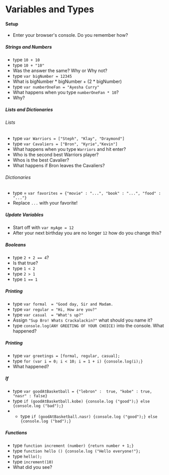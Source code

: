 # Variables and Types

#### Setup
* Enter your browser's console. Do you remember how?

####
##### Strings and Numbers
* type `10 + 10`
* type `10 + "10"`
* Was the answer the same? Why or Why not?
* type `var bigNumber = 12345`
* What is bigNumber * bigNumber + (2 * bigNumber)
* type `var numberOneFan = "Ayesha Curry"` 
* What happens when you type `numberOneFan * 10`?
* Why?

##### Lists and Dictionaries

###### Lists

* type `var Warriors = ["Steph", "Klay", "Draymond"]`
* type `var Cavaliers = ["Bron", "Kyrie","Kevin"]`
* What happens when you type `Warriors` and hit enter?
* Who is the second best Warriors player?
* Whos is the best Cavalier?
* What happens if Bron leaves the Cavaliers?

###### Dictionaries

* type = `var favorites = {"movie" : "...", "book" : "...", "food" : "..."}`
* Replace `...` with your favorite!

##### Update Variables

* Start off with `var myAge = 12`
* After your next birthday you are no longer `12` how do you change this?

##### Booleans
* type `2 + 2 == 4`?
* Is that true?
* type `1 < 2`
* type `2 > 1`
* type `1 == 1 `

##### Printing
* type `var formal  = "Good day, Sir and Madam.`
* type `var regular = "Hi, How are you?"`
* type `var casual  = "What's up?"`
* Assign `"Sup Bro! Whats Crackalackin?"` what should you name it?
* type `console.log(ANY GREETING OF YOUR CHOICE)` into the console. What happened?

##### Printing
* type `var greetings = [formal, regular, casual];`
* type `for (var i = 0; i < 10; i = 1 + i) {console.log(i);}`
* What happened?

##### If
* type `var goodAtBasketball = {"lebron" :  true, "kobe" : true, "nasr" : false}`
* type `if (goodAtBasketball.kobe) {console.log ("good");} else {console.log ("bad");}`
* * type `if (goodAtBasketball.nasr) {console.log ("good");} else {console.log ("bad");}`

##### Functions
* type `function increment (number) {return number + 1;}`
* type `function hello () {console.log ("Hello everyone!"};`
* type `hello();`
* type `increment(10)`
* What did you see?
